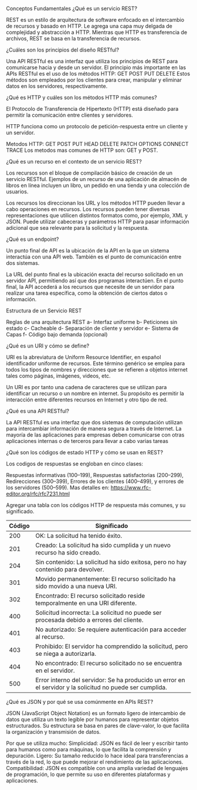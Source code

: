 Conceptos Fundamentales
¿Qué es un servicio REST?

REST es un estilo de arquitectura de software enfocado en el intercambio de recursos y basado en HTTP. Le agrega una capa muy delgada de complejidad y abstracción a HTTP. Mientras que HTTP es transferencia de archivos, REST se basa en la transferencia de recursos.

¿Cuáles son los principios del diseño RESTful?

Una API RESTful es una interfaz que utiliza los principios de REST para comunicarse hacia y desde un servidor.
El principio más importante en las APIs RESTful es el uso de los métodos HTTP:
GET
POST
PUT
DELETE
Estos métodos son empleados por los clientes para crear, manipular y eliminar datos en los servidores, respectivamente.

¿Qué es HTTP y cuáles son los métodos HTTP más comunes?

El Protocolo de Transferencia de Hipertexto (HTTP) está diseñado para permitir la comunicación entre clientes y servidores.

HTTP funciona como un protocolo de petición-respuesta entre un cliente y un servidor.

Metodos HTTP: 
GET
POST
PUT
HEAD
DELETE
PATCH
OPTIONS
CONNECT
TRACE
Los metodos mas comunes de HTTP son: GET y POST.

¿Qué es un recurso en el contexto de un servicio REST?

Los recursos son el bloque de compilación básico de creación de un servicio RESTful. Ejemplos de un recurso de una aplicación de almacén de libros en línea incluyen un libro, un pedido en una tienda y una colección de usuarios.

Los recursos los direccionan los URL y los métodos HTTP pueden llevar a cabo operaciones en recursos. Los recursos pueden tener diversas representaciones que utilicen distintos formatos como, por ejemplo, XML y JSON. Puede utilizar cabeceras y parámetros HTTP para pasar información adicional que sea relevante para la solicitud y la respuesta.


¿Qué es un endpoint?

Un punto final de API es la ubicación de la API en la que un sistema interactúa con una API web. También es el punto de comunicación entre dos sistemas.

La URL del punto final es la ubicación exacta del recurso solicitado en un servidor API, permitiendo así que dos programas interactúen. En el punto final, la API accederá a los recursos que necesite de un servidor para realizar una tarea específica, como la obtención de ciertos datos o información.

 Estructura de un Servicio REST
 
Reglas de una arquitectura REST
a- Interfaz uniforme
b- Peticiones sin estado
c- Cacheable
d- Separación de cliente y servidor
e- Sistema de Capas
f- Código bajo demanda (opcional)
 
¿Qué es un URI y cómo se define?

URI es la abreviatura de Uniform Resource Identifier, en español identificador uniforme de recursos. Este término genérico se emplea para todos los tipos de nombres y direcciones que se refieren a objetos internet tales como páginas, imágenes, videos, etc.

Un URI es por tanto una cadena de caracteres que se utilizan para identificar un recurso o un nombre en internet. Su propósito es permitir la interacción entre diferentes recursos en Internet y otro tipo de red.

¿Qué es una API RESTful?

La API RESTful es una interfaz que dos sistemas de computación utilizan para intercambiar información de manera segura a través de Internet. La mayoría de las aplicaciones para empresas deben comunicarse con otras aplicaciones internas o de terceros para llevar a cabo varias tareas

¿Qué son los códigos de estado HTTP y cómo se usan en REST?

Los codigos de respuestas se engloban en cinco clases: 

Respuestas informativas (100–199),
Respuestas satisfactorias (200–299),
Redirecciones (300–399),
Errores de los clientes (400–499),
y errores de los servidores (500–599).
Mas detalles en: https://www.rfc-editor.org/rfc/rfc7231.html

Agregar una tabla con los códigos HTTP de respuesta más comunes, y su significado.

| Código | Significado                                                                      |
|--------|----------------------------------------------------------------------------------|
| 200    | OK: La solicitud ha tenido éxito.                                               |
| 201    | Creado: La solicitud ha sido cumplida y un nuevo recurso ha sido creado.       |
| 204    | Sin contenido: La solicitud ha sido exitosa, pero no hay contenido para devolver. |
| 301    | Movido permanentemente: El recurso solicitado ha sido movido a una nueva URI.   |
| 302    | Encontrado: El recurso solicitado reside temporalmente en una URI diferente.     |
| 400    | Solicitud incorrecta: La solicitud no puede ser procesada debido a errores del cliente. |
| 401    | No autorizado: Se requiere autenticación para acceder al recurso.                |
| 403    | Prohibido: El servidor ha comprendido la solicitud, pero se niega a autorizarla. |
| 404    | No encontrado: El recurso solicitado no se encuentra en el servidor.             |
| 500    | Error interno del servidor: Se ha producido un error en el servidor y la solicitud no puede ser cumplida. |

¿Qué es JSON y por qué se usa comúnmente en APIs REST?

JSON (JavaScript Object Notation) es un formato ligero de intercambio de datos que utiliza un texto legible por humanos para representar objetos estructurados. Su estructura se basa en pares de clave-valor, lo que facilita la organización y transmisión de datos.

Por que se utiliza mucho: 
Simplicidad: JSON es fácil de leer y escribir tanto para humanos como para máquinas, lo que facilita la comprensión y depuración.
Ligero: Su tamaño reducido lo hace ideal para transferencias a través de la red, lo que puede mejorar el rendimiento de las aplicaciones.
Compatibilidad: JSON es compatible con una amplia variedad de lenguajes de programación, lo que permite su uso en diferentes plataformas y aplicaciones.